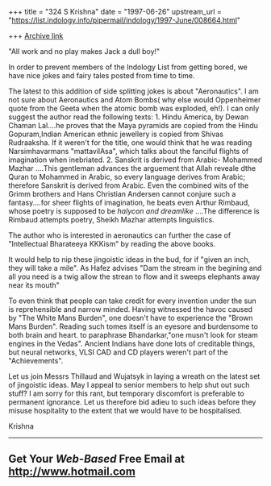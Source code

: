 +++
title = "324 S Krishna"
date = "1997-06-26"
upstream_url = "https://list.indology.info/pipermail/indology/1997-June/008664.html"

+++
[Archive link](https://list.indology.info/pipermail/indology/1997-June/008664.html)

"All work and no play makes Jack a dull boy!"

In order to prevent members of the Indology List from getting bored,
we have nice jokes and fairy tales posted from time to time.

The latest to this addition of side splitting jokes is about 
"Aeronautics". I am not sure about Aeronautics and Atom Bombs( why else 
would Oppenheimer quote  from the Geeta when the atomic bomb was 
exploded, eh!). I can only suggest the author read the following
texts: 1. Hindu America, by Dewan Chaman Lal....he proves that the
Maya pyramids are copied from the Hindu Gopuram,Indian American ethnic 
jewellery is copied from Shivas Rudraaksha. If it weren't for the title, 
one would think that he was reading Narsimhavarmans "mattavilAsa", which 
talks about the fanciful flights of imagination when inebriated. 2. 
Sanskrit is derived from Arabic- Mohammed Mazhar
....This gentleman advances the arguement that Allah reveale dthe Quran 
to Mohammed in Arabic, so every language derives from Arabic; therefore 
Sanskrit is derived from Arabic. Even the combined wits of
the Grimm brothers and Hans Christian Andersen cannot conjure  such a 
fantasy....for sheer flights of imagination, he beats even Arthur 
Rimbaud, whose poetry is supposed to be *halycon and dreamlike*
....The difference is Rimbaud attempts poetry, Sheikh Mazhar attempts 
linguistics.

The author who is interested in aeronautics can further the case of 
"Intellectual Bharateeya KKKism" by reading the above books.

It would help to nip these jingoistic ideas in the bud, for if 
"given an inch, they will take a mile". As Hafez advises
"Dam the stream in the begining and all you need is a twig
allow the strean to flow and it sweeps elephants away near its mouth"


To even think that people can take credit for every invention under the 
sun is reprehensible and narrow minded. Having witnessed the havoc 
caused by "The White Mans Burden", one doesn't have to experience the 
"Brown Mans Burden". Reading such tomes itself is an eyesore and 
burdensome to both brain and heart. to paraphrase Bhandarkar,"one musn't 
look for steam engines in the Vedas". Ancient Indians have done lots of 
creditable things, but neural networks, VLSI CAD and CD players weren't 
part of the "Achievements".


Let us join Messrs Thillaud and Wujatsyk in laying a wreath on the
latest set of jingoistic ideas. May I appeal to senior members to help
shut out such stuff? I am sorry for this rant, but temporary discomfort 
is preferable to permanent ignorance. Let us therefore
bid adieu to such ideas before they misuse hospitality to the extent 
that we would have to be hospitalised.

Krishna



---------------------------------------------------------
Get Your *Web-Based* Free Email at http://www.hotmail.com
---------------------------------------------------------





